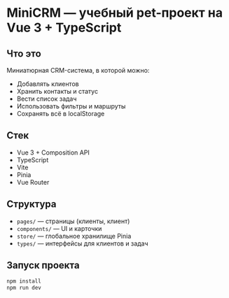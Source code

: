 # MiniCRM — учебный pet-проект на Vue 3 + TypeScript

## Что это

Миниатюрная CRM-система, в которой можно:

- Добавлять клиентов
- Хранить контакты и статус
- Вести список задач
- Использовать фильтры и маршруты
- Сохранять всё в localStorage

## Стек

- Vue 3 + Composition API
- TypeScript
- Vite
- Pinia
- Vue Router

## Структура

- `pages/` — страницы (клиенты, клиент)
- `components/` — UI и карточки
- `store/` — глобальное хранилище Pinia
- `types/` — интерфейсы для клиентов и задач

## Запуск проекта

```bash
npm install
npm run dev
```
